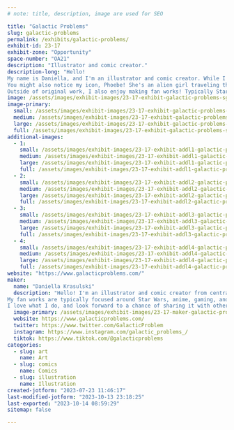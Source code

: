 ```yaml
---
# note: title, description, image are used for SEO

title: "Galactic Problems"
slug: galactic-problems
permalink: /exhibits/galactic-problems/
exhibit-id: 23-17
exhibit-zone: "Opportunity"
space-number: "OA21"
description: "Illustrator and comic creator."
description-long: "Hello!
My name is Daniella, and I'm an illustrator and comic creator. While I make a variety of work, my main passion right now is my original comic series, Galactic Problems. The comic follows a group of private investigators solving mysteries across the galaxy.
You might also notice my icon, Phoebe! She's an alien girl traveling the stars, and I draw her adventures. 
Outside of original work, I also enjoy making fan works! Typically Star Wars, anime, gaming, or whatever else I'm passionate about."
image: /assets/images/exhibit-images/23-17-exhibit-galactic-problems-sgfastfood-final-website-large.png
image-primary: 
  small: /assets/images/exhibit-images/23-17-exhibit-galactic-problems-sgfastfood-final-website-small.png
  medium: /assets/images/exhibit-images/23-17-exhibit-galactic-problems-sgfastfood-final-website-medium.png
  large: /assets/images/exhibit-images/23-17-exhibit-galactic-problems-sgfastfood-final-website-large.png
  full: /assets/images/exhibit-images/23-17-exhibit-galactic-problems-sgfastfood-final-website-full.png
additional-images: 
  - 1:
    small: /assets/images/exhibit-images/23-17-exhibit-addl1-galactic-problems-mercury-final-posting-small.png
    medium: /assets/images/exhibit-images/23-17-exhibit-addl1-galactic-problems-mercury-final-posting-medium.png
    large: /assets/images/exhibit-images/23-17-exhibit-addl1-galactic-problems-mercury-final-posting-large.png
    full: /assets/images/exhibit-images/23-17-exhibit-addl1-galactic-problems-mercury-final-posting-full.png
  - 2:
    small: /assets/images/exhibit-images/23-17-exhibit-addl2-galactic-problems-pearlspacegirl-posting-small.png
    medium: /assets/images/exhibit-images/23-17-exhibit-addl2-galactic-problems-pearlspacegirl-posting-medium.png
    large: /assets/images/exhibit-images/23-17-exhibit-addl2-galactic-problems-pearlspacegirl-posting-large.png
    full: /assets/images/exhibit-images/23-17-exhibit-addl2-galactic-problems-pearlspacegirl-posting-full.png
  - 3:
    small: /assets/images/exhibit-images/23-17-exhibit-addl3-galactic-problems-riddle-teaparty-final-small-small.png
    medium: /assets/images/exhibit-images/23-17-exhibit-addl3-galactic-problems-riddle-teaparty-final-small-medium.png
    large: /assets/images/exhibit-images/23-17-exhibit-addl3-galactic-problems-riddle-teaparty-final-small-large.png
    full: /assets/images/exhibit-images/23-17-exhibit-addl3-galactic-problems-riddle-teaparty-final-small-full.png
  - 4:
    small: /assets/images/exhibit-images/23-17-exhibit-addl4-galactic-problems-tech-sad-final-posting-small.png
    medium: /assets/images/exhibit-images/23-17-exhibit-addl4-galactic-problems-tech-sad-final-posting-medium.png
    large: /assets/images/exhibit-images/23-17-exhibit-addl4-galactic-problems-tech-sad-final-posting-large.png
    full: /assets/images/exhibit-images/23-17-exhibit-addl4-galactic-problems-tech-sad-final-posting-full.png
website: "https://www.galacticproblems.com/"
maker: 
  name: "Daniella Krasulski"
  description: "Hello! I'm an illustrator and comic creator from central Florida. I make a variety of work; including original illustrations, comics, and fan works. My original content is a mix of artwork showcasing my original characters, and a comic series called Galactic Problems. The comic follows private investigators solving mysteries across the galaxy. 
My fan works are typically focused around Star Wars, anime, gaming, and whatever else I'm passionate about at the time. 
I love what I do, and look forward to a chance of sharing it with others!"
  image-primary: /assets/images/exhibit-images/23-17-maker-galactic-problems-icon-medium.jpg
  website: https://www.galacticproblems.com/
  twitter: https://www.twitter.com/GalacticProblem
  instagram: https://www.instagram.com/galactic_problems_/
  tiktok: https://www.tiktok.com/@galacticproblems
categories: 
  - slug: art
    name: Art
  - slug: comics
    name: Comics
  - slug: illustration
    name: Illustration
created-jotform: "2023-07-23 11:46:17"
last-modified-jotform: "2023-10-13 23:18:25"
last-exported: "2023-10-14 08:59:29"
sitemap: false

---
```

